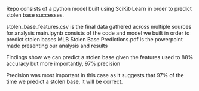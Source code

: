 Repo consists of a python model built using SciKit-Learn in order to predict stolen base successes. 

stolen_base_features.csv is the final data gathered across multiple sources for analysis
main.ipynb consists of the code and model we built in order to predict stolen bases
MLB Stolen Base Predictions.pdf is the powerpoint made presenting our analysis and results

Findings show we can predict a stolen base given the features used to 88% accuracy but more importantly, 97% precision

Precision was most important in this case as it suggests that 97% of the time we predict a stolen base, it will be correct. 
